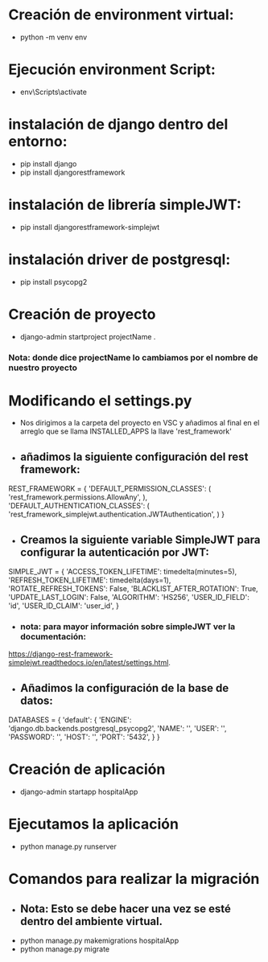 # Creación de environment virtual:
* python -m venv env

# Ejecución environment Script:
* env\Scripts\activate

# instalación de django dentro del entorno:
* pip install django
* pip install djangorestframework

# instalación de librería simpleJWT:
* pip install djangorestframework-simplejwt

# instalación driver de postgresql:
* pip install psycopg2

# Creación de proyecto
* django-admin startproject projectName .
### Nota: donde dice projectName lo cambiamos por el nombre de nuestro proyecto

# Modificando el settings.py
* Nos dirigimos a la carpeta del proyecto en VSC y añadimos al final en el arreglo que se llama INSTALLED_APPS la llave 'rest_framework'
* ## añadimos la siguiente configuración del rest framework:
REST_FRAMEWORK = {
    'DEFAULT_PERMISSION_CLASSES': (
    'rest_framework.permissions.AllowAny',
    ),
    'DEFAULT_AUTHENTICATION_CLASSES': (
    'rest_framework_simplejwt.authentication.JWTAuthentication',
    )
}

* ## Creamos la siguiente variable SimpleJWT para configurar la autenticación por JWT:
SIMPLE_JWT = {
    'ACCESS_TOKEN_LIFETIME': timedelta(minutes=5),
    'REFRESH_TOKEN_LIFETIME': timedelta(days=1),
    'ROTATE_REFRESH_TOKENS': False,
    'BLACKLIST_AFTER_ROTATION': True,
    'UPDATE_LAST_LOGIN': False,
    'ALGORITHM': 'HS256',
    'USER_ID_FIELD': 'id',
    'USER_ID_CLAIM': 'user_id',
} 
* ### nota: para mayor información sobre simpleJWT ver la documentación:
https://django-rest-framework-simplejwt.readthedocs.io/en/latest/settings.html.

* ## Añadimos la configuración de la base de datos:
DATABASES = {
    'default': {
    'ENGINE': 'django.db.backends.postgresql_psycopg2',
    'NAME': '',
    'USER': '',
    'PASSWORD': '',
    'HOST': '',
    'PORT': '5432',
    }
}
# Creación de aplicación
* django-admin startapp hospitalApp

# Ejecutamos la aplicación
* python manage.py runserver

# Comandos para realizar la migración
* ## Nota: Esto se debe hacer una vez se esté dentro del ambiente virtual.
* python manage.py makemigrations hospitalApp
* python manage.py migrate 